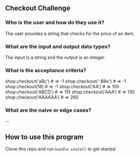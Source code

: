 ## Checkout Challenge

### Who is the user and how do they use it?

The user provides a string that checks for the price of an item.

### What are the input and output data types?

The input is a string and the output is an integer.

### What is the acceptance criteria?

shop.checkout('aBc') # => -1
shop.checkout('-B8x') # => -1
shop.checkout(18) # => -1
shop.checkout('AA') # => 100
shop.checkout('ABCD') # => 115
shop.checkout('AAA') # => 130
shop.checkout('AAAAAA') # => 260

### What are the naive or edge cases?

--

## How to use this program

Clone this repo and run `bundle install` to get started
